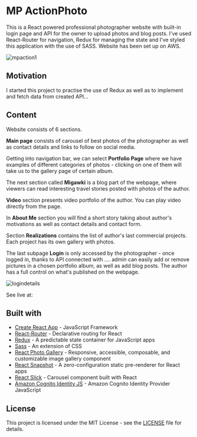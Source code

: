 # MP ActionPhoto

This is a React powered professional photographer website with built-in login page and API for the owner to upload photos and blog posts.
I've used React-Router for navigation, Redux for managing the state and I've styled this application with the use of SASS. Website has been set up on AWS.

![mpaction1](https://user-images.githubusercontent.com/67587804/99002964-9c460780-253d-11eb-9323-8f624d9aebb8.png)

## Motivation

I started this project to practise the use of Redux as well as to implement and fetch data from created API...

## Content

Website consists of 6 sections. 

**Main page** consists of carousel of best photos of the photographer as well as contact details and links to follow on social media. 

Getting into navigation bar, we can select **Portfolio Page** where we have examples of different categories of photos - clicking on one of them will take us to the gallery page of certain album. 

The next section called **Migawki** is a blog part of the webpage, where viewers can read interesting travel stories posted with photos of the author.

**Video** section presents video portfolio of the author. You can play video directly from the page. 

In **About Me** section you will find a short story taking about author's motivations as well as contact details and contact form. 

Section **Realizations** contains the list of author's last commercial projects. Each project has its own gallery with photos. 

The last subpage **Login** is only accessed by the photographer - once logged in, thanks to API connected with .... admin can easily add or remove pictures in a chosen portfolio album, as well as add blog posts. The author has a full control on what's published on the webpage.

![logindetails](https://user-images.githubusercontent.com/67587804/99078222-52e9cc80-25be-11eb-8066-63972ced365f.png)

See live at: 

## Built with

- [Create React App](https://github.com/facebook/create-react-app) - JavaScript Framework
- [React-Router](https://github.com/ReactTraining/react-router) - Declarative routing for React
- [Redux](https://redux.js.org/) - A predictable state container for JavaScript apps
- [Sass](https://github.com/sass/sass) - An extension of CSS
- [React Photo Gallery](https://www.npmjs.com/package/react-photo-gallery) - Responsive, accessible, composable, and customizable image gallery component
- [React Snapshot](https://www.npmjs.com/package/react-snapshot) - A zero-configuration static pre-renderer for React apps
- [React Slick](https://www.npmjs.com/package/react-slick) - Carousel component built with React
- [Amazon Cognito Identity JS](https://www.npmjs.com/package/amazon-cognito-identity-js) - Amazon Cognito Identity Provider JavaScript 

## License

This project is licensed under the MIT License - see the [LICENSE](LICENSE) file for details.